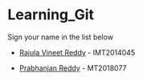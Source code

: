 # Learning_Git

Sign your name in the list below

- [Rajula Vineet Reddy](http://github.com/rajula96reddy/) - IMT2014045

- [Prabhanjan Reddy](https://github.com/Prabhanjan16) - MT2018077